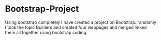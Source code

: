 # Bootstrap-Project
Using bootstrap completely I have created a project on Bootstrap. randomly I took the topic Builders and created four webpages and merged linked them all together using bootstrap coding.

